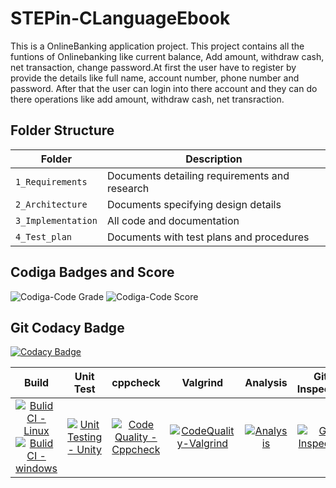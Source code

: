 # STEPin-CLanguageEbook
This is a OnlineBanking application project. This project contains all the funtions of Onlinebanking like current balance, Add amount, withdraw cash, net transaction, change password.At first the user have to register by provide the details like full name, account number, phone number and password. After that the user can login into there account and they can do there operations like add amount, withdraw cash, net transraction.


## Folder Structure
|Folder             | Description |
|-------------------| -----------------------------------------|
| `1_Requirements`   | Documents detailing requirements and research|
| `2_Architecture`         | Documents specifying design details|
| `3_Implementation` | All code and documentation|
| `4_Test_plan`      | Documents with test plans and procedures|


## Codiga Badges and Score
![Codiga-Code Grade](https://api.codiga.io/project/32237/status/svg)
![Codiga-Code Score](https://api.codiga.io/project/32237/score/svg)

## Git Codacy Badge
[![Codacy Badge](https://app.codacy.com/project/badge/Grade/a83c33546fcb45aebc982699d07fab84)](https://www.codacy.com/gh/Gow2129/M1_OnlineBanking/dashboard?utm_source=github.com&amp;utm_medium=referral&amp;utm_content=Gow2129/M1_OnlineBanking&amp;utm_campaign=Badge_Grade)


|Build|Unit Test|cppcheck|Valgrind|Analysis|Git Inspector|
|:--:|:--:|:--:|:--:|:--:|:--:|
|[![Bulid CI - Linux](https://github.com/Gow2129/M1_OnlineBanking/actions/workflows/c-cpp.yml/badge.svg)](https://github.com/Gow2129/M1_OnlineBanking/actions/workflows/c-cpp.yml)[![Bulid CI - windows](https://github.com/Gow2129/M1_OnlineBanking/actions/workflows/windows.yml/badge.svg)](https://github.com/Gow2129/M1_OnlineBanking/actions/workflows/windows.yml)|[![Unit Testing - Unity](https://github.com/Gow2129/M1_OnlineBanking/actions/workflows/unit-test.yml/badge.svg)](https://github.com/Gow2129/M1_OnlineBanking/actions/workflows/unit-test.yml)|[![Code Quality - Cppcheck](https://github.com/Gow2129/M1_OnlineBanking/actions/workflows/cppcheck.yml/badge.svg)](https://github.com/Gow2129/M1_OnlineBanking/actions/workflows/cppcheck.yml)|[![CodeQuality-Valgrind](https://github.com/Gow2129/M1_OnlineBanking/actions/workflows/Valgrind.yml/badge.svg)](https://github.com/Gow2129/M1_OnlineBanking/actions/workflows/Valgrind.yml)|[![Analysis](https://github.com/Gow2129/M1_OnlineBanking/actions/workflows/Analysis.yml/badge.svg)](https://github.com/Gow2129/M1_OnlineBanking/actions/workflows/Analysis.yml)|[![Git Inspector](https://github.com/Gow2129/M1_OnlineBanking/actions/workflows/gitinspector.yml/badge.svg)](https://github.com/Gow2129/M1_OnlineBanking/actions/workflows/gitinspector.yml)|















